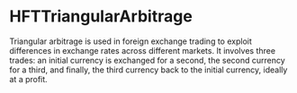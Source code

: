 # HFTTriangularArbitrage
Triangular arbitrage is used in foreign exchange trading to exploit differences in exchange rates across different markets. It involves three trades: an initial currency is exchanged for a second, the second currency for a third, and finally, the third currency back to the initial currency, ideally at a profit.
